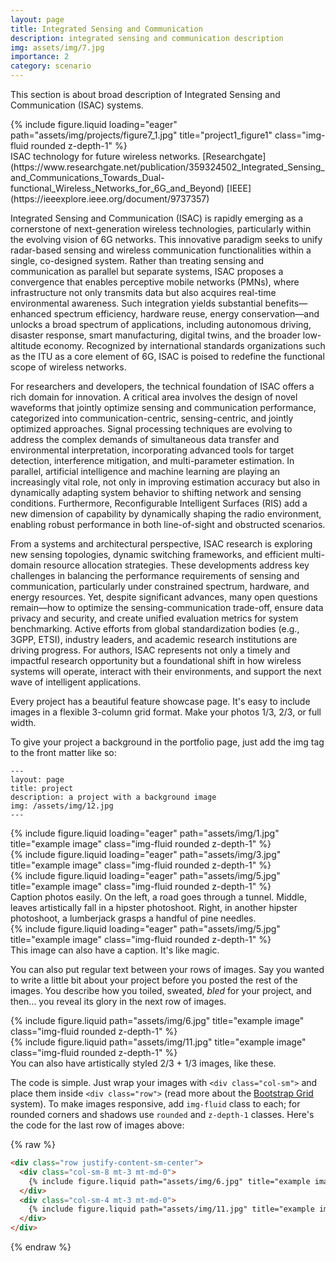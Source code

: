 ```yaml
---
layout: page
title: Integrated Sensing and Communication
description: integrated sensing and communication description
img: assets/img/7.jpg
importance: 2
category: scenario
---
```


This section is about broad description of Integrated Sensing and Communication (ISAC) systems.

<div class="row">
    <div class="col-sm mt-3 mt-md-0">
        {% include figure.liquid loading="eager" path="assets/img/projects/figure7_1.jpg" title="project1_figure1" class="img-fluid rounded z-depth-1" %}
    </div>
</div>
<div class="caption">
    ISAC technology for future wireless networks. [Researchgate](https://www.researchgate.net/publication/359324502_Integrated_Sensing_and_Communications_Towards_Dual-functional_Wireless_Networks_for_6G_and_Beyond) [IEEE](https://ieeexplore.ieee.org/document/9737357)
</div>

Integrated Sensing and Communication (ISAC) is rapidly emerging as a cornerstone of next-generation wireless technologies, particularly within the evolving vision of 6G networks. 
This innovative paradigm seeks to unify radar-based sensing and wireless communication functionalities within a single, co-designed system. Rather than treating sensing and communication as parallel but separate systems, ISAC proposes a convergence that enables perceptive mobile networks (PMNs), where infrastructure not only transmits data but also acquires real-time environmental awareness. 
Such integration yields substantial benefits—enhanced spectrum efficiency, hardware reuse, energy conservation—and unlocks a broad spectrum of applications, including autonomous driving, disaster response, smart manufacturing, digital twins, and the broader low-altitude economy. 
Recognized by international standards organizations such as the ITU as a core element of 6G, ISAC is poised to redefine the functional scope of wireless networks.

For researchers and developers, the technical foundation of ISAC offers a rich domain for innovation. A critical area involves the design of novel waveforms that jointly optimize sensing and communication performance, categorized into communication-centric, sensing-centric, and jointly optimized approaches. Signal processing techniques are evolving to address the complex demands of simultaneous data transfer and environmental interpretation, incorporating advanced tools for target detection, interference mitigation, and multi-parameter estimation. 
In parallel, artificial intelligence and machine learning are playing an increasingly vital role, not only in improving estimation accuracy but also in dynamically adapting system behavior to shifting network and sensing conditions. 
Furthermore, Reconfigurable Intelligent Surfaces (RIS) add a new dimension of capability by dynamically shaping the radio environment, enabling robust performance in both line-of-sight and obstructed scenarios.

From a systems and architectural perspective, ISAC research is exploring new sensing topologies, dynamic switching frameworks, and efficient multi-domain resource allocation strategies. 
These developments address key challenges in balancing the performance requirements of sensing and communication, particularly under constrained spectrum, hardware, and energy resources. 
Yet, despite significant advances, many open questions remain—how to optimize the sensing-communication trade-off, ensure data privacy and security, and create unified evaluation metrics for system benchmarking. Active efforts from global standardization bodies (e.g., 3GPP, ETSI), industry leaders, and academic research institutions are driving progress. 
For authors, ISAC represents not only a timely and impactful research opportunity but a foundational shift in how wireless systems will operate, interact with their environments, and support the next wave of intelligent applications.


Every project has a beautiful feature showcase page.
It's easy to include images in a flexible 3-column grid format.
Make your photos 1/3, 2/3, or full width.

To give your project a background in the portfolio page, just add the img tag to the front matter like so:

    ---
    layout: page
    title: project
    description: a project with a background image
    img: /assets/img/12.jpg
    ---

<div class="row">
    <div class="col-sm mt-3 mt-md-0">
        {% include figure.liquid loading="eager" path="assets/img/1.jpg" title="example image" class="img-fluid rounded z-depth-1" %}
    </div>
    <div class="col-sm mt-3 mt-md-0">
        {% include figure.liquid loading="eager" path="assets/img/3.jpg" title="example image" class="img-fluid rounded z-depth-1" %}
    </div>
    <div class="col-sm mt-3 mt-md-0">
        {% include figure.liquid loading="eager" path="assets/img/5.jpg" title="example image" class="img-fluid rounded z-depth-1" %}
    </div>
</div>
<div class="caption">
    Caption photos easily. On the left, a road goes through a tunnel. Middle, leaves artistically fall in a hipster photoshoot. Right, in another hipster photoshoot, a lumberjack grasps a handful of pine needles.
</div>
<div class="row">
    <div class="col-sm mt-3 mt-md-0">
        {% include figure.liquid loading="eager" path="assets/img/5.jpg" title="example image" class="img-fluid rounded z-depth-1" %}
    </div>
</div>
<div class="caption">
    This image can also have a caption. It's like magic.
</div>

You can also put regular text between your rows of images.
Say you wanted to write a little bit about your project before you posted the rest of the images.
You describe how you toiled, sweated, _bled_ for your project, and then... you reveal its glory in the next row of images.

<div class="row justify-content-sm-center">
    <div class="col-sm-8 mt-3 mt-md-0">
        {% include figure.liquid path="assets/img/6.jpg" title="example image" class="img-fluid rounded z-depth-1" %}
    </div>
    <div class="col-sm-4 mt-3 mt-md-0">
        {% include figure.liquid path="assets/img/11.jpg" title="example image" class="img-fluid rounded z-depth-1" %}
    </div>
</div>
<div class="caption">
    You can also have artistically styled 2/3 + 1/3 images, like these.
</div>

The code is simple.
Just wrap your images with `<div class="col-sm">` and place them inside `<div class="row">` (read more about the <a href="https://getbootstrap.com/docs/4.4/layout/grid/">Bootstrap Grid</a> system).
To make images responsive, add `img-fluid` class to each; for rounded corners and shadows use `rounded` and `z-depth-1` classes.
Here's the code for the last row of images above:

{% raw %}

```html
<div class="row justify-content-sm-center">
  <div class="col-sm-8 mt-3 mt-md-0">
    {% include figure.liquid path="assets/img/6.jpg" title="example image" class="img-fluid rounded z-depth-1" %}
  </div>
  <div class="col-sm-4 mt-3 mt-md-0">
    {% include figure.liquid path="assets/img/11.jpg" title="example image" class="img-fluid rounded z-depth-1" %}
  </div>
</div>
```

{% endraw %}
